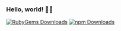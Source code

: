 ### Hello, world! 👋🏻

[![RubyGems Downloads](https://img.shields.io/static/v1?color=%23e9573f&label=RubyGems+Downloads&logo=rubygems&message=470%2C382&style=for-the-badge)](https://rubygems.org/profiles/jgarber623) [![npm Downloads](https://img.shields.io/static/v1?color=%23cb3837&label=npm+Downloads&logo=npm&message=20%2C758&style=for-the-badge)](https://www.npmjs.com/~jgarber)
